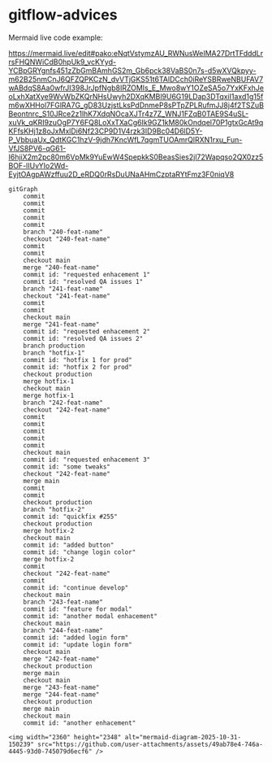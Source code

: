 # gitflow-advices

Mermaid live code example: 

https://mermaid.live/edit#pako:eNqtVstymzAU_RWNusWeIMA27DrtTFdddLrrsFHQNWiCdB0hpUk9_vcKYyd-YCBpGRYgnfs451zZbGmBAmhGS2m_Gb6pck38VaBS0n7s-d5wXVQkpyy-m62B25nmCnJ6QFZQPKCzN_dvVTjGKS51t6TAlDCch0iReYSBRweNBUFAV7wABdqS8Aa0wfrJI398JrJpfNgb8IRZOMIs_E_Mwo8wY1OZeSA5o7YxKFxhJeoLxhXatXye9WvWbZKQrNHsUwyh2DXqKMBl9U6G19LDap3DTqxiI1axd1g15fm6wXHHol7FGlRA7G_gD83UzjstLksPdDnmeP8sPTpZPLRufmJJ8j4f2TSZuBBeontnrc_S10JRce2z1lhK7XdqNOcaXJTr4z7Z_WNJ1FZqB0TAE9S4uSL-xuVk_qKRI9zuOgP7Y6FQ8LoXxTXaCg6Ik9GZ1kM80kOndqel70P1gtxGcAt9qKFfsKHj1z8oJxMxlDi6Nf23CP9D1V4rzk3ID9Bc04D6lD5Y-P_VbbuaUx_QdtKGC1hzV-9jdh7KncWfL7qgmTUOAmrQlRXN1rxu_Fun-VfJS8PV6-qG61-I6hjiX2m2pc80m6VpMk9YuEwW4SpepkkS0BeasSies2jl72Wapqso2QX0zz5BOF-lIUvYIo2Wd-EyjtOAgpAWzffuu2D_eRDQ0rRsDuUNaAHmCzptaRYtFmz3F0niqV8

``` 
gitGraph
    commit
    commit
    commit
    commit
    commit
    branch "240-feat-name"
    checkout "240-feat-name"
    commit
    commit
    checkout main
    merge "240-feat-name"
    commit id: "requested enhacement 1"
    commit id: "resolved QA issues 1"
    branch "241-feat-name"
    checkout "241-feat-name"
    commit
    commit
    checkout main
    merge "241-feat-name"
    commit id: "requested enhacement 2"
    commit id: "resolved QA issues 2" 
    branch production
    branch "hotfix-1"
    commit id: "hotfix 1 for prod"
    commit id: "hotfix 2 for prod"
    checkout production
    merge hotfix-1
    checkout main
    merge hotfix-1
    branch "242-feat-name"
    checkout "242-feat-name"
    commit
    commit
    commit
    commit
    commit
    checkout main
    commit id: "requested enhacement 3"
    commit id: "some tweaks"
    checkout "242-feat-name"
    merge main
    commit
    commit
    checkout production
    branch "hotfix-2"
    commit id: "quickfix #255"
    checkout production
    merge hotfix-2
    checkout main
    commit id: "added button"
    commit id: "change login color"
    merge hotfix-2
    commit
    checkout "242-feat-name"
    commit
    commit id: "continue develop"
    checkout main
    branch "243-feat-name"
    commit id: "feature for modal"
    commit id: "another modal enhacement"
    checkout main
    branch "244-feat-name"
    commit id: "added login form"
    commit id: "update login form"
    checkout main
    merge "242-feat-name"
    checkout production
    merge main
    checkout main
    merge "243-feat-name"
    merge "244-feat-name"
    checkout production
    merge main
    checkout main
    commit id: "another enhacement"
```

    <img width="2360" height="2348" alt="mermaid-diagram-2025-10-31-150239" src="https://github.com/user-attachments/assets/49ab78e4-746a-4445-93d0-745079d6ecf6" />


